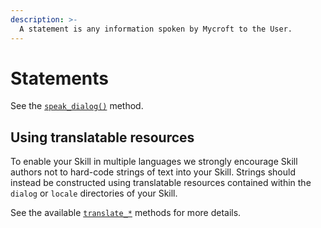 ```yaml
---
description: >-
  A statement is any information spoken by Mycroft to the User.
---
```


# Statements

See the [`speak_dialog()`](https://mycroft-core.readthedocs.io/en/latest/source/mycroft.html#mycroft.MycroftSkill.speak_dialog) method.

## Using translatable resources

To enable your Skill in multiple languages we strongly encourage Skill authors not to hard-code strings of text into your Skill. Strings should instead be constructed using translatable resources contained within the `dialog` or `locale` directories of your Skill.

See the available [`translate_*`](https://mycroft-core.readthedocs.io/en/latest/source/mycroft.html#mycroft.MycroftSkill.translate) methods for more details.